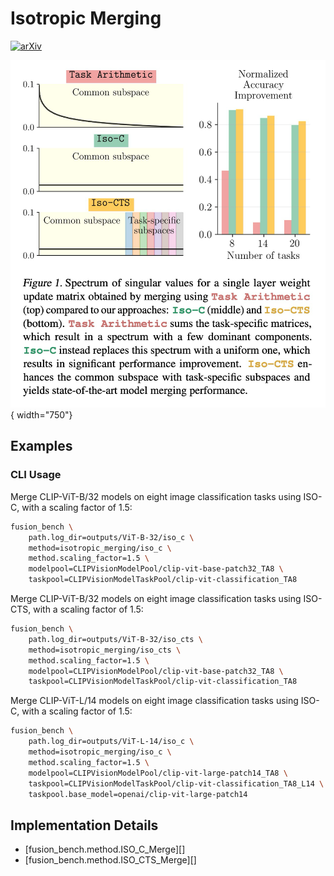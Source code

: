 # Isotropic Merging

[![arXiv](https://img.shields.io/badge/arXiv-2502.04959-b31b1b.svg?style=flat)](https://arxiv.org/abs/2502.04959)

![alt text](images/iso_merging.png){ width="750"}

## Examples

### CLI Usage

Merge CLIP-ViT-B/32 models on eight image classification tasks using ISO-C, with a scaling factor of 1.5:

```bash
fusion_bench \
    path.log_dir=outputs/ViT-B-32/iso_c \
    method=isotropic_merging/iso_c \
    method.scaling_factor=1.5 \
    modelpool=CLIPVisionModelPool/clip-vit-base-patch32_TA8 \
    taskpool=CLIPVisionModelTaskPool/clip-vit-classification_TA8
```

Merge CLIP-ViT-B/32 models on eight image classification tasks using ISO-CTS, with a scaling factor of 1.5:

```bash
fusion_bench \
    path.log_dir=outputs/ViT-B-32/iso_cts \
    method=isotropic_merging/iso_cts \
    method.scaling_factor=1.5 \
    modelpool=CLIPVisionModelPool/clip-vit-base-patch32_TA8 \
    taskpool=CLIPVisionModelTaskPool/clip-vit-classification_TA8
```

Merge CLIP-ViT-L/14 models on eight image classification tasks using ISO-C, with a scaling factor of 1.5:

```bash
fusion_bench \
    path.log_dir=outputs/ViT-L-14/iso_c \
    method=isotropic_merging/iso_c \
    method.scaling_factor=1.5 \
    modelpool=CLIPVisionModelPool/clip-vit-large-patch14_TA8 \
    taskpool=CLIPVisionModelTaskPool/clip-vit-classification_TA8_L14 \
    taskpool.base_model=openai/clip-vit-large-patch14
```

## Implementation Details

- [fusion_bench.method.ISO_C_Merge][]
- [fusion_bench.method.ISO_CTS_Merge][]
